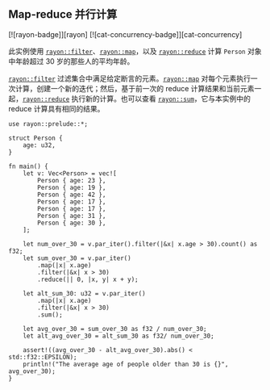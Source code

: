 ## Map-reduce 并行计算

<!--
> [concurrency/parallel/rayon-map-reduce.md](https://github.com/rust-lang-nursery/rust-cookbook/blob/master/src/concurrency/parallel/rayon-map-reduce.md)
> <br />
> commit b61c8e588ad8445de36cd5f28e99232b5f858a41 - 2020.06.01
-->

[![rayon-badge]][rayon] [![cat-concurrency-badge]][cat-concurrency]

此实例使用 [`rayon::filter`]、[`rayon::map`]，以及 [`rayon::reduce`] 计算 `Person` 对象中年龄超过 30 岁的那些人的平均年龄。

[`rayon::filter`] 过滤集合中满足给定断言的元素。[`rayon::map`] 对每个元素执行一次计算，创建一个新的迭代；然后，基于前一次的 reduce 计算结果和当前元素一起，[`rayon::reduce`] 执行新的计算。也可以查看 [`rayon::sum`]，它与本实例中的 reduce 计算具有相同的结果。

```rust,edition2018
use rayon::prelude::*;

struct Person {
    age: u32,
}

fn main() {
    let v: Vec<Person> = vec![
        Person { age: 23 },
        Person { age: 19 },
        Person { age: 42 },
        Person { age: 17 },
        Person { age: 17 },
        Person { age: 31 },
        Person { age: 30 },
    ];

    let num_over_30 = v.par_iter().filter(|&x| x.age > 30).count() as f32;
    let sum_over_30 = v.par_iter()
        .map(|x| x.age)
        .filter(|&x| x > 30)
        .reduce(|| 0, |x, y| x + y);

    let alt_sum_30: u32 = v.par_iter()
        .map(|x| x.age)
        .filter(|&x| x > 30)
        .sum();

    let avg_over_30 = sum_over_30 as f32 / num_over_30;
    let alt_avg_over_30 = alt_sum_30 as f32/ num_over_30;

    assert!((avg_over_30 - alt_avg_over_30).abs() < std::f32::EPSILON);
    println!("The average age of people older than 30 is {}", avg_over_30);
}
```

[`rayon::filter`]: https://docs.rs/rayon/*/rayon/iter/trait.ParallelIterator.html#method.filter
[`rayon::map`]: https://docs.rs/rayon/*/rayon/iter/trait.ParallelIterator.html#method.map
[`rayon::reduce`]: https://docs.rs/rayon/*/rayon/iter/trait.ParallelIterator.html#method.reduce
[`rayon::sum`]: https://docs.rs/rayon/*/rayon/iter/trait.ParallelIterator.html#method.sum
